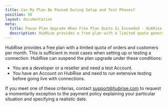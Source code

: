 ```yaml
---
title: Can My Plan Be Paused During Setup and Test Phases?
position: 50
layout: documentation
meta:
  title: Pause Plan Upgrade When Free Plan Quota Is Exceeded - HubRise
  description: HubRise provides a free plan with a limited quota generally sufficient for testing. If not, you can ask for HubRise to pause the plan while testing.
---
```


HubRise provides a free plan with a limited quota of orders and customers per month. This is sufficient in most cases when setting up or testing a connection. HubRise can suspend the plan upgrade under these conditions:

- You are a developer or a reseller and need a test Account.
- You have an Account on HubRise and need to run extensive testing before going live with connections.

If you meet one of these criterias, contact [support@hubrise.com](mailto:support@hubrise.com) to request a momentarily exception to the payment policy explaining your particular situation and specifying a realistic date.
